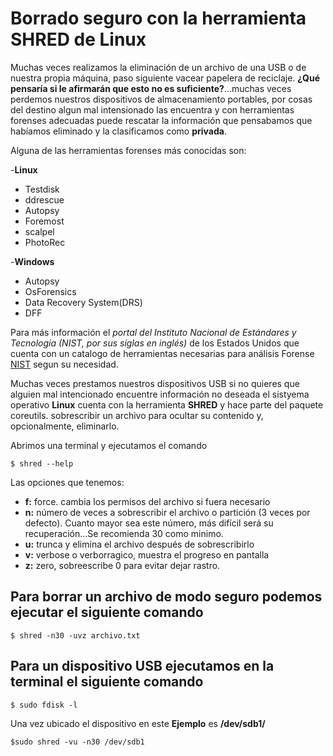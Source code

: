 # Borrado seguro con la herramienta SHRED de Linux 

Muchas veces realizamos la eliminación de un archivo de una USB o de nuestra propia máquina, paso siguiente vacear papelera de reciclaje. **¿Qué pensaría si le afirmarán que esto no es suficiente?**...muchas veces perdemos nuestros dispositivos de almacenamiento portables, por cosas del destino algun mal intensionado las encuentra y con herramientas forenses adecuadas puede  rescatar la información que pensabamos que habíamos eliminado y la clasificamos como **privada**.

Alguna de las herramientas forenses más conocidas son:

-**Linux**
- Testdisk
- ddrescue
- Autopsy
- Foremost
- scalpel
- PhotoRec

-**Windows** 
- Autopsy
- OsForensics
- Data Recovery System(DRS)
- DFF
 
 Para más información el *portal del Instituto Nacional de Estándares y Tecnología (NIST, por sus siglas en inglés)* de los Estados Unidos que cuenta con un catalogo de herramientas necesarias para análisis Forense [NIST](https://toolcatalog.nist.gov/search/index.php?all_tools=all&ff_id=17&1%5B%5D=1) segun su necesidad.
 
 
 
 Muchas veces prestamos nuestros dispositivos USB si no quieres que alguien mal intencionado encuentre información no deseada el sistyema operativo **Linux** cuenta con la herramienta **SHRED** y hace parte del paquete coreutils. sobrescribir un archivo para ocultar su contenido y, opcionalmente, eliminarlo.
 
Abrimos una terminal y ejecutamos el comando

```
$ shred --help
```
Las opciones que tenemos:

-  **f:** force. cambia los permisos del archivo si fuera necesario
- **n:** número de veces a sobrescribir el archivo o partición (3 veces por defecto). Cuanto mayor sea este número, más difícil será su recuperación...Se recomienda 30 como minimo.
- **u:** trunca y elimina el archivo después de sobrescribirlo
- **v:** verbose o verborragico, muestra el progreso en pantalla
- **z:** zero, sobreescribe 0 para evitar dejar rastro.

## Para borrar un archivo de modo seguro podemos ejecutar el siguiente comando 
```
$ shred -n30 -uvz archivo.txt
```

## Para un dispositivo USB ejecutamos en la terminal el siguiente comando 

```
$ sudo fdisk -l
```
Una vez ubicado el dispositivo en este **Ejemplo** es **/dev/sdb1/**

```
$sudo shred -vu -n30 /dev/sdb1
```
 









